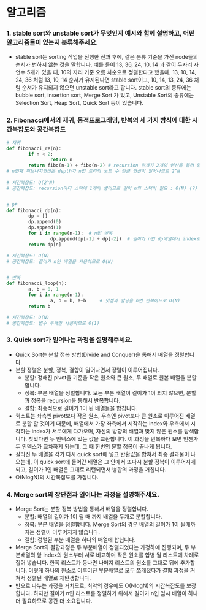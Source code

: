 # 알고리즘



### 1. stable sort와 unstable sort가 무엇인지 예시와 함께 설명하고, 어떤 알고리즘들이 있는지 분류해주세요.

- stable sort는 sorting 작업을 진행한 전과 후에, 같은 분류 기준을 가진 node들의 순서가 변하지 않는 것을 말합니다. 예를 들어 13, 36, 24, 10, 14 과 같이 두자리 자연수 5개가 있을 때, 10의 자리 기준 오름 차순으로 정렬한다고 했을때, 13, 10, 14, 24, 36 처럼 13, 10, 14 순서가 유지된다면 stable sort이고, 10, 14, 13, 24, 36 처럼 순서가 유지되지 않으면 unstable sort라고 합니다. stable sort의 종류에는 bubble sort, insertion sort, Merge Sort 가 있고, Unstable Sort의 종류에는 Selection Sort, Heap Sort, Quick Sort 등이 있습니다.





### 2. Fibonacci에서의 재귀, 동적프로그래밍, 반복의 세 가지 방식에 대한 시간복잡도와 공간복잡도

```python
# 재귀
def fibonacci_re(n):
		if n < 2:
				return n
		return fibo(n-1) + fibo(n-2) # recursion 한개가 2개의 연산을 불러 일으킨다. 
# n번째 피보나치연산은 depth가 n인 트리의 노드 수 만큼 연산이 일어나므로 2^N 
																	
# 시간복잡도: O(2^N)
# 공간복잡도: recursion마다 스택에 1개씩 쌓이므로 길이 n의 스택이 필요 : O(N) (?)


# DP
def fibonacci_dp(n):
		dp = []
		dp.append(0)
		dp.append(1)
		for i in range(n-1):  # n번 반복
				dp.append(dp[-1] + dp[-2])  # 길이가 n인 dp배열에서 index로 조회 및 덧셈: O(1)
		return dp[n]

# 시간복잡도: O(N)
# 공간복잡도: 길이가 n인 배열을 사용하므로 O(N)


# 반복
def fibonacci_loop(n):
		a, b = 0, 1
		for i in range(n-1): 
				a, b = b, a+b     # 덧셈과 할당을 n번 반복하므로 O(N)
		return b

# 시간복잡도: O(N)
# 공간복잡도: 변수 두개만 사용하므로 O(1)
```





### 3. Quick sort가 일어나는 과정을 설명해주세요.

- Quick Sort는 분할 정복 방법(Divide and Conquer)을 통해서 배열을 정렬합니다.
- 분할 정렬은 분할, 정복, 결합이 일어나면서 정렬이 이루어집니다.
  - 분할: 정해진 pivot을 기준을 작은 원소와 큰 원소, 두 배열로 원본 배열을 분할합니다.
  - 정복: 부분 배열을 정렬합니다. 모든 부분 배열이 길이가 1이 되지 않으면, 분할과 정복을 recursion을 통해서 반복합니다.
  - 결합: 최종적으로 길이가 1이 된 배열들을 합칩니다.
- 퀵소트는 좌측엔 pivot보다 작은 원소, 우측엔 pivot보다 큰 원소로 이루어진 배열로 분할 할 것이기 때문에, 배열에서 가장 좌측에서 시작하는 index와 우측에서 시작하는 index가 서로에게 다가오며, 자신의 방향의 배열과 맞지 않은 원소를 탐색합니다. 찾았다면 두 인덱스에 있는 값을 교환합니다. 이 과정을 반복하다 보면 언젠가 두 인덱스가 교차하게 되는데, 그 때 한번의 분할 정복이 끝나게 됩니다.
- 갈라진 두 배열을 각가 다시 quick sort에 넣고 반환값을 합쳐서 최종 결과물이 나오는데, 이 quick sort에 들어간 배열은 그 안에서 또다시 분할 정복이 이루어지게 되고, 길이가 1인 배열은 그대로 리턴되면서 병합의 과정을 거칩니다.
- O(NlogN)의 시간복잡도를 가집니다.





### 4. **Merge sort의 장단점과 일어나는 과정을 설명해주세요.**

- Merge Sort는 분할 정복 방법을 통해서 배열을 정렬합니다.
  - 분할: 배열의 길이가 1이 될 때 까지 배열을 두개로 분할합니다.
  - 정복: 부분 배열을 정렬합니다. Merge Sort의 경우 배열의 길이가 1이  될때까지는 정렬이 이루어지지 않습니다.
  - 결합: 정렬된 부분 배열을 하나의 배열에 합칩니다.
- Merge Sort의 결합과정은 두 부분배열이 정렬되었다는 가정하에 진행되며,  두 부분배열의 앞 index의 원소부터 서로 비교하며 작은 원소를 합병 될 리스트에 차례로 집어 넣습니다. 한쪽 리스트가 동나면 나머지 리스트의 원소를 그대로 뒤에 추가합니다. 이렇게 하나의 원소로 이루어진 부분배열로 모두 쪼개졌다가 결합 과정을 거쳐서 정렬된 배열로 재탄생합니다.
- 반으로 나누는 과정을 거치므로, 최악의 경우에도 O(NlogN)의 시간복잡도를 보장합니다. 하지만 길이가 n인 리스트를 정렬하기 위해서 길이가 n인 임시 배열이 하나 더 필요하므로 공간 더 소요됩니다.



